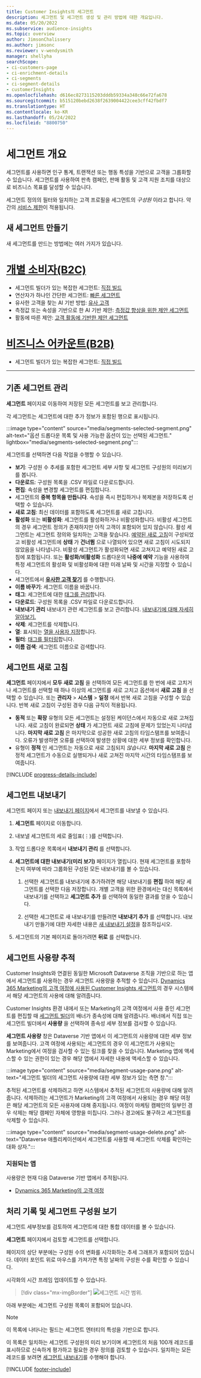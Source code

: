 ```yaml
---
title: Customer Insights의 세그먼트
description: 세그먼트 및 세그먼트 생성 및 관리 방법에 대한 개요입니다.
ms.date: 05/20/2022
ms.subservice: audience-insights
ms.topic: overview
author: JimsonChalissery
ms.author: jimsonc
ms.reviewer: v-wendysmith
manager: shellyha
searchScope:
- ci-customers-page
- ci-enrichment-details
- ci-segments
- ci-segment-details
- customerInsights
ms.openlocfilehash: d616ec8273115203dddb59334a348c66e72fa678
ms.sourcegitcommit: b515120bebd2638f2639004422cee3cff42fbdf7
ms.translationtype: HT
ms.contentlocale: ko-KR
ms.lasthandoff: 05/24/2022
ms.locfileid: "8800750"
---
```

# <a name="segments-overview"></a>세그먼트 개요

세그먼트를 사용하면 인구 통계, 트랜잭션 또는 행동 특성을 기반으로 고객을 그룹화할 수 있습니다. 세그먼트를 사용하여 판촉 캠페인, 판매 활동 및 고객 지원 조치를 대상으로 비즈니스 목표를 달성할 수 있습니다.

세그먼트 정의의 필터와 일치하는 고객 프로필을 세그먼트의 *구성원* 이라고 합니다. 약간의 [서비스 제한](/dynamics365/customer-insights/service-limits)이 적용됩니다.

## <a name="create-a-new-segment"></a>새 세그먼트 만들기

새 세그먼트를 만드는 방법에는 여러 가지가 있습니다. 

# <a name="individual-consumers-b-to-c"></a>[개별 소비자(B2C)](#tab/b2c)

- 세그먼트 빌더가 있는 복잡한 세그먼트: [직접 빌드](segment-builder.md#create-a-new-segment) 
- 연산자가 하나인 간단한 세그먼트: [빠른 세그먼트](segment-builder.md#quick-segments) 
- 유사한 고객을 찾는 AI 기반 방법: [유사 고객](find-similar-customer-segments.md) 
- 측정값 또는 속성을 기반으로 한 AI 기반 제안: [측정값 향상을 위한 제안 세그먼트](suggested-segments.md) 
- 활동에 따른 제안: [고객 활동에 기반한 제안 세그먼트](suggested-segments-activity.md) 

# <a name="business-accounts-b-to-b"></a>[비즈니스 어카운트(B2B)](#tab/b2b)

- 세그먼트 빌더가 있는 복잡한 세그먼트: [직접 빌드](segment-builder.md#create-a-new-segment)

---

## <a name="manage-existing-segments"></a>기존 세그먼트 관리

**세그먼트** 페이지로 이동하여 저장된 모든 세그먼트를 보고 관리합니다.

각 세그먼트는 세그먼트에 대한 추가 정보가 포함된 행으로 표시됩니다.

:::image type="content" source="media/segments-selected-segment.png" alt-text="옵션 드롭다운 목록 및 사용 가능한 옵션이 있는 선택된 세그먼트." lightbox="media/segments-selected-segment.png":::

세그먼트를 선택하면 다음 작업을 수행할 수 있습니다.

- **보기**: 구성원 수 추세를 포함한 세그먼트 세부 사항 및 세그먼트 구성원의 미리보기를 봅니다.
- **다운로드**: 구성원 목록을 .CSV 파일로 다운로드합니다.
- **편집**: 속성을 변경할 세그먼트를 편집합니다.
- 세그먼트의 **중복 항목을 만듭니다**. 속성을 즉시 편집하거나 복제본을 저장하도록 선택할 수 있습니다.
- **새로 고침**: 최신 데이터를 포함하도록 세그먼트를 새로 고칩니다.
- **활성화** 또는 **비활성화**: 세그먼트를 활성화하거나 비활성화합니다. 비활성 세그먼트의 경우 세그먼트 정의가 존재하지만 아직 고객이 포함되어 있지 않습니다. 활성 세그먼트는 세그먼트 정의와 일치하는 고객을 찾습니다. [예약된 새로 고침](system.md#schedule-tab)이 구성되었고 비활성 세그먼트에 **상태** 가 **건너뜀** 으로 나열되어 있으면 새로 고침이 시도되지 않았음을 나타냅니다. 비활성 세그먼트가 활성화되면 새로 고쳐지고 예약된 새로 고침에 포함됩니다.
  또는 **활성화/비활성화** 드롭다운의 **나중에 예약** 기능을 사용하여 특정 세그먼트의 활성화 및 비활성화에 대한 미래 날짜 및 시간을 지정할 수 있습니다.
- 세그먼트에서 **[유사한 고객 찾기](find-similar-customer-segments.md)** 를 수행합니다.
- **이름 바꾸기**: 세그먼트 이름을 바꿉니다.
- **태그**: 세그먼트에 대한 [태그를 관리](work-with-tags-columns.md#manage-tags)합니다.
- **다운로드**: 구성원 목록을 .CSV 파일로 다운로드합니다.
- **내보내기 관리** 내보내기 관련 세그먼트를 보고 관리합니다. [내보내기에 대해 자세히 알아보기.](export-destinations.md)
- **삭제**: 세그먼트를 삭제합니다.
- **열**: 표시되는 [열을 사용자 지정](work-with-tags-columns.md#customize-columns)합니다.
- **필터**: [태그를 필터링](work-with-tags-columns.md#filter-on-tags)합니다.
- **이름 검색**: 세그먼트 이름으로 검색합니다.

## <a name="refresh-segments"></a>세그먼트 새로 고침

**세그먼트** 페이지에서 **모두 새로 고침** 을 선택하여 모든 세그먼트를 한 번에 새로 고치거나 세그먼트를 선택할 때 하나 이상의 세그먼트를 새로 고치고 옵션에서 **새로 고침** 을 선택할 수 있습니다. 또는 **관리자** > **시스템** > **일정** 에서 반복 새로 고침을 구성할 수 있습니다. 반복 새로 고침이 구성된 경우 다음 규칙이 적용됩니다.

- **동적** 또는 **확장** 유형의 모든 세그먼트는 설정된 케이던스에서 자동으로 새로 고쳐집니다. 새로 고침이 완료되면 **상태** 가 세그먼트 새로 고침에 문제가 있었는지 나타냅니다. **마지막 새로 고침** 은 마지막으로 성공한 새로 고침의 타임스탬프를 보여줍니다. 오류가 발생하면 오류를 선택하여 발생한 상황에 대한 세부 정보를 확인합니다.
- 유형이 **정적** 인 세그먼트는 자동으로 새로 고침되지 *않습니다*. **마지막 새로 고침** 은 정적 세그먼트가 수동으로 실행되거나 새로 고쳐진 마지막 시간의 타임스탬프를 보여줍니다.

[!INCLUDE [progress-details-include](includes/progress-details-pane.md)]

## <a name="export-segments"></a>세그먼트 내보내기

세그먼트 페이지 또는 [내보내기 페이지](export-destinations.md)에서 세그먼트를 내보낼 수 있습니다. 

1. **세그먼트** 페이지로 이동합니다.

1. 내보낼 세그먼트의 세로 줄임표(&vellip;)를 선택합니다.

1. 작업 드롭다운 목록에서 **내보내기 관리** 를 선택합니다.

1. **세그먼트에 대한 내보내기(미리 보기)** 페이지가 열립니다. 현재 세그먼트를 포함하는지 여부에 따라 그룹화된 구성된 모든 내보내기를 볼 수 있습니다.

   1. 선택한 세그먼트를 내보내기에 추가하려면 해당 내보내기를 **편집** 하여 해당 세그먼트를 선택한 다음 저장합니다. 개별 고객을 위한 환경에서는 대신 목록에서 내보내기를 선택하고 **세그먼트 추가** 를 선택하여 동일한 결과를 얻을 수 있습니다.

   1. 선택한 세그먼트로 새 내보내기를 만들려면 **내보내기 추가** 를 선택합니다. 내보내기 만들기에 대한 자세한 내용은 [새 내보내기 설정](export-destinations.md#set-up-a-new-export)을 참조하십시오.

1. 세그먼트의 기본 페이지로 돌아가려면 **뒤로** 를 선택합니다.

## <a name="track-usage-of-a-segment"></a>세그먼트 사용량 추적

Customer Insights와 연결된 동일한 Microsoft Dataverse 조직을 기반으로 하는 앱에서 세그먼트를 사용하는 경우 세그먼트 사용량을 추적할 수 있습니다. [Dynamics 365 Marketing의 고객 여정에 사용된 Customer Insights 세그먼트](/dynamics365/marketing/real-time-marketing-ci-profile)의 경우 시스템에서 해당 세그먼트의 사용에 대해 알려줍니다.

Customer Insights 환경 내에서 또는 Marketing의 고객 여정에서 사용 중인 세그먼트를 편집할 때 [세그먼트 빌더](segment-builder.md)의 배너가 종속성에 대해 알려줍니다. 배너에서 직접 또는 세그먼트 빌더에서 **사용량** 을 선택하여 종속성 세부 정보를 검사할 수 있습니다.

**세그먼트 사용량** 창은 Dataverse 기반 앱에서 이 세그먼트의 사용량에 대한 세부 정보를 보여줍니다. 고객 여정에 사용되는 세그먼트의 경우 이 세그먼트가 사용되는 Marketing에서 여정을 검사할 수 있는 링크를 찾을 수 있습니다. Marketing 앱에 액세스할 수 있는 권한이 있는 경우 해당 앱에서 자세한 내용에 액세스할 수 있습니다.

:::image type="content" source="media/segment-usage-pane.png" alt-text="세그먼트 빌더의 세그먼트 사용량에 대한 세부 정보가 있는 측면 창.":::

추적된 세그먼트를 삭제하려고 하면 시스템에서 추적된 세그먼트의 사용량에 대해 알려줍니다. 삭제하려는 세그먼트가 Marketing의 고객 여정에서 사용되는 경우 해당 여정은 해당 세그먼트의 모든 사용자에 대해 중지됩니다. 여정이 마케팅 캠페인의 일부인 경우 삭제는 해당 캠페인 자체에 영향을 미칩니다. 그러나 경고에도 불구하고 세그먼트를 삭제할 수 있습니다.

:::image type="content" source="media/segment-usage-delete.png" alt-text="Dataverse 애플리케이션에서 세그먼트를 사용할 때 세그먼트 삭제를 확인하는 대화 상자.":::

### <a name="supported-apps"></a>지원되는 앱

사용량은 현재 다음 Dataverse 기반 앱에서 추적됩니다.

- [Dynamics 365 Marketing의 고객 여정](/dynamics365/marketing/real-time-marketing-ci-profile)

## <a name="view-processing-history-and-segment-members"></a>처리 기록 및 세그먼트 구성원 보기

세그먼트 세부정보를 검토하여 세그먼트에 대한 통합 데이터를 볼 수 있습니다.

**세그먼트** 페이지에서 검토할 세그먼트를 선택합니다.

페이지의 상단 부분에는 구성원 수의 변화를 시각화하는 추세 그래프가 포함되어 있습니다. 데이터 포인트 위로 마우스를 가져가면 특정 날짜의 구성원 수를 확인할 수 있습니다.

시각화의 시간 프레임 업데이트할 수 있습니다.

> [!div class="mx-imgBorder"]
> ![세그먼트 시간 범위.](media/segment-time-range.png "세그먼트 시간 범위")

아래 부분에는 세그먼트 구성원 목록이 포함되어 있습니다.

> [!NOTE]
> 이 목록에 나타나는 필드는 세그먼트 엔터티의 특성을 기반으로 합니다.
>
>이 목록은 일치하는 세그먼트 구성원의 미리 보기이며 세그먼트의 처음 100개 레코드를 표시하므로 신속하게 평가하고 필요한 경우 정의를 검토할 수 있습니다. 일치하는 모든 레코드를 보려면 [세그먼트 내보내기](export-destinations.md)를 수행해야 합니다.

[!INCLUDE [footer-include](includes/footer-banner.md)]
